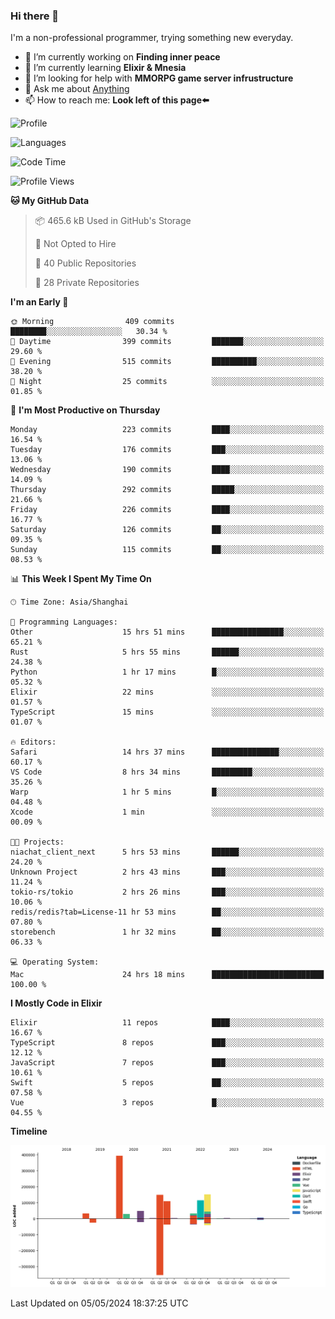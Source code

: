 ### Hi there 👋

I'm a non-professional programmer, trying something new everyday.

<!--
**dyzdyz010/dyzdyz010** is a ✨ _special_ ✨ repository because its `README.md` (this file) appears on your GitHub profile.
-->

- 🔭 I’m currently working on **Finding inner peace**
- 🌱 I’m currently learning **Elixir & Mnesia**
- 🤔 I’m looking for help with **MMORPG game server infrustructure**
- 💬 Ask me about [Anything](https://github.com/dyzdyz010/dyzdyz010/issues)
- 📫 How to reach me: **Look left of this page⬅️**

<!-- - 👯 I’m looking to collaborate on
- 😄 Pronouns: ...
- ⚡ Fun fact: ...
 -->
 
![Profile](https://github-readme-stats.vercel.app/api?username=dyzdyz010&count_private=true&show_icons=true&theme=dracula)

![Languages](https://github-readme-stats.vercel.app/api/top-langs/?username=dyzdyz010&layout=compact&theme=dracula)

<!--START_SECTION:waka-->
![Code Time](http://img.shields.io/badge/Code%20Time-1%2C429%20hrs%2021%20mins-blue)

![Profile Views](http://img.shields.io/badge/Profile%20Views-2-blue)

**🐱 My GitHub Data** 

> 📦 465.6 kB Used in GitHub's Storage 
 > 
> 🚫 Not Opted to Hire
 > 
> 📜 40 Public Repositories 
 > 
> 🔑 28 Private Repositories 
 > 
**I'm an Early 🐤** 

```text
🌞 Morning                409 commits         ████████░░░░░░░░░░░░░░░░░   30.34 % 
🌆 Daytime                399 commits         ███████░░░░░░░░░░░░░░░░░░   29.60 % 
🌃 Evening                515 commits         ██████████░░░░░░░░░░░░░░░   38.20 % 
🌙 Night                  25 commits          ░░░░░░░░░░░░░░░░░░░░░░░░░   01.85 % 
```
📅 **I'm Most Productive on Thursday** 

```text
Monday                   223 commits         ████░░░░░░░░░░░░░░░░░░░░░   16.54 % 
Tuesday                  176 commits         ███░░░░░░░░░░░░░░░░░░░░░░   13.06 % 
Wednesday                190 commits         ████░░░░░░░░░░░░░░░░░░░░░   14.09 % 
Thursday                 292 commits         █████░░░░░░░░░░░░░░░░░░░░   21.66 % 
Friday                   226 commits         ████░░░░░░░░░░░░░░░░░░░░░   16.77 % 
Saturday                 126 commits         ██░░░░░░░░░░░░░░░░░░░░░░░   09.35 % 
Sunday                   115 commits         ██░░░░░░░░░░░░░░░░░░░░░░░   08.53 % 
```


📊 **This Week I Spent My Time On** 

```text
🕑︎ Time Zone: Asia/Shanghai

💬 Programming Languages: 
Other                    15 hrs 51 mins      ████████████████░░░░░░░░░   65.21 % 
Rust                     5 hrs 55 mins       ██████░░░░░░░░░░░░░░░░░░░   24.38 % 
Python                   1 hr 17 mins        █░░░░░░░░░░░░░░░░░░░░░░░░   05.32 % 
Elixir                   22 mins             ░░░░░░░░░░░░░░░░░░░░░░░░░   01.57 % 
TypeScript               15 mins             ░░░░░░░░░░░░░░░░░░░░░░░░░   01.07 % 

🔥 Editors: 
Safari                   14 hrs 37 mins      ███████████████░░░░░░░░░░   60.17 % 
VS Code                  8 hrs 34 mins       █████████░░░░░░░░░░░░░░░░   35.26 % 
Warp                     1 hr 5 mins         █░░░░░░░░░░░░░░░░░░░░░░░░   04.48 % 
Xcode                    1 min               ░░░░░░░░░░░░░░░░░░░░░░░░░   00.09 % 

🐱‍💻 Projects: 
niachat_client_next      5 hrs 53 mins       ██████░░░░░░░░░░░░░░░░░░░   24.20 % 
Unknown Project          2 hrs 43 mins       ███░░░░░░░░░░░░░░░░░░░░░░   11.24 % 
tokio-rs/tokio           2 hrs 26 mins       ███░░░░░░░░░░░░░░░░░░░░░░   10.06 % 
redis/redis?tab=License-11 hr 53 mins        ██░░░░░░░░░░░░░░░░░░░░░░░   07.80 % 
storebench               1 hr 32 mins        ██░░░░░░░░░░░░░░░░░░░░░░░   06.33 % 

💻 Operating System: 
Mac                      24 hrs 18 mins      █████████████████████████   100.00 % 
```

**I Mostly Code in Elixir** 

```text
Elixir                   11 repos            ████░░░░░░░░░░░░░░░░░░░░░   16.67 % 
TypeScript               8 repos             ███░░░░░░░░░░░░░░░░░░░░░░   12.12 % 
JavaScript               7 repos             ███░░░░░░░░░░░░░░░░░░░░░░   10.61 % 
Swift                    5 repos             ██░░░░░░░░░░░░░░░░░░░░░░░   07.58 % 
Vue                      3 repos             █░░░░░░░░░░░░░░░░░░░░░░░░   04.55 % 
```



**Timeline**

![Lines of Code chart](https://raw.githubusercontent.com/dyzdyz010/dyzdyz010/master/assets/bar_graph.png)


 Last Updated on 05/05/2024 18:37:25 UTC
<!--END_SECTION:waka-->
